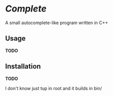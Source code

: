 # _Complete_

A small autocomplete-like program written in C++

## Usage

**TODO**

## Installation

**TODO**

I don't know just tup in root and it builds in bin/
